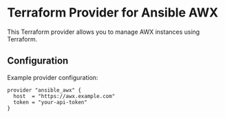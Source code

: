 # Terraform Provider for Ansible AWX

This Terraform provider allows you to manage AWX instances using Terraform.

## Configuration

Example provider configuration:

```hcl
provider "ansible_awx" {
  host  = "https://awx.example.com"
  token = "your-api-token"
}
```